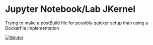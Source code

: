 # Jupyter Notebook/Lab JKernel

Trying to make a postBuild file for possibly quicker setup than using a Dockerfile implementation

[![Binder](https://mybinder.org/badge_logo.svg)](https://mybinder.org/v2/gh/tmcguirefl/JBinder.git/HEAD)
